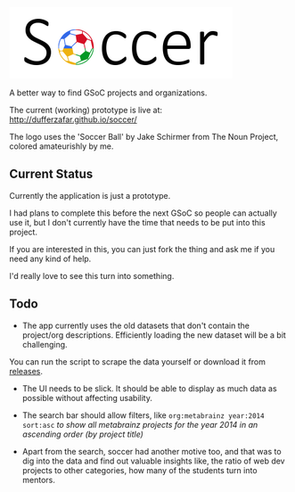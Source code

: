 
![Soccer Logo](/site/img/logo.png)

A better way to find GSoC projects and organizations.

The current (working) prototype is live at: http://dufferzafar.github.io/soccer/

The logo uses the 'Soccer Ball' by Jake Schirmer from The Noun Project, colored amateurishly by me.

## Current Status

Currently the application is just a prototype.

I had plans to complete this before the next GSoC so people can actually use it, but I don't currently have the time that needs to be put into this project.

If you are interested in this, you can just fork the thing and ask me if you need any kind of help.

I'd really love to see this turn into something.

## Todo

* The app currently uses the old datasets that don't contain the project/org descriptions. Efficiently loading the new dataset will be a bit challenging.

You can run the script to scrape the data yourself or download it from [releases](https://github.com/dufferzafar/soccer/releases/).

* The UI needs to be slick. It should be able to display as much data as possible without affecting usability.

* The search bar should allow filters, like `org:metabrainz year:2014 sort:asc`
*to show all metabrainz projects for the year 2014 in an ascending order (by project title)*

* Apart from the search, soccer had another motive too, and that was to dig into the data and find out valuable insights like, the ratio of web dev projects to other categories, how many of the students turn into mentors.

